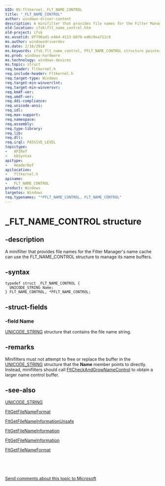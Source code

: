 ```yaml
---
UID: NS:fltkernel._FLT_NAME_CONTROL
title: "_FLT_NAME_CONTROL"
author: windows-driver-content
description: A minifilter that provides file names for the Filter Manager's name cache can use the FLT_NAME_CONTROL structure to manage its name buffers.
old-location: ifsk\flt_name_control.htm
old-project: ifsk
ms.assetid: 0f796ad1-e4b4-4113-b076-ed6c9ea711c9
ms.author: windowsdriverdev
ms.date: 2/16/2018
ms.keywords: ifsk.flt_name_control, PFLT_NAME_CONTROL structure pointer [Installable File System Drivers], PFLT_NAME_CONTROL, *PFLT_NAME_CONTROL, FLT_NAME_CONTROL, FLT_NAME_CONTROL structure [Installable File System Drivers], _FLT_NAME_CONTROL, FltSystemStructures_691a74ca-7671-44e3-9072-5d081c508a6c.xml, fltkernel/PFLT_NAME_CONTROL, fltkernel/FLT_NAME_CONTROL
ms.prod: windows-hardware
ms.technology: windows-devices
ms.topic: struct
req.header: fltkernel.h
req.include-header: Fltkernel.h
req.target-type: Windows
req.target-min-winverclnt: 
req.target-min-winversvr: 
req.kmdf-ver: 
req.umdf-ver: 
req.ddi-compliance: 
req.unicode-ansi: 
req.idl: 
req.max-support: 
req.namespace: 
req.assembly: 
req.type-library: 
req.lib: 
req.dll: 
req.irql: PASSIVE_LEVEL
topictype:
-	APIRef
-	kbSyntax
apitype:
-	HeaderDef
apilocation:
-	fltkernel.h
apiname:
-	FLT_NAME_CONTROL
product: Windows
targetos: Windows
req.typenames: "*PFLT_NAME_CONTROL, FLT_NAME_CONTROL"
---
```


# _FLT_NAME_CONTROL structure


## -description


A minifilter that provides file names for the Filter Manager's name cache can use the FLT_NAME_CONTROL structure to manage its name buffers. 


## -syntax


````
typedef struct _FLT_NAME_CONTROL {
  UNICODE_STRING Name;
} FLT_NAME_CONTROL, *PFLT_NAME_CONTROL;
````


## -struct-fields




### -field Name


<a href="..\wudfwdm\ns-wudfwdm-_unicode_string.md">UNICODE_STRING</a> structure that contains the file name string. 


## -remarks



Minifilters must not attempt to free or replace the buffer in the <a href="..\wudfwdm\ns-wudfwdm-_unicode_string.md">UNICODE_STRING</a> structure  that the <b>Name</b> member points to directly. Instead, minifilters should call <a href="..\fltkernel\nf-fltkernel-fltcheckandgrownamecontrol.md">FltCheckAndGrowNameControl</a> to obtain a larger name control buffer. 




## -see-also

<a href="..\wudfwdm\ns-wudfwdm-_unicode_string.md">UNICODE_STRING</a>



<a href="https://msdn.microsoft.com/library/windows/hardware/ff543030">FltGetFileNameFormat</a>



<a href="..\fltkernel\nf-fltkernel-fltgetfilenameinformationunsafe.md">FltGetFileNameInformationUnsafe</a>



<a href="..\fltkernel\nf-fltkernel-fltgetfilenameinformation.md">FltGetFileNameInformation</a>



<a href="..\fltkernel\nf-fltkernel-fltgetfilenameinformation.md">FltGetFileNameInformation</a>



<a href="https://msdn.microsoft.com/library/windows/hardware/ff543030">FltGetFileNameFormat</a>



 

 

<a href="mailto:wsddocfb@microsoft.com?subject=Documentation%20feedback [ifsk\ifsk]:%20FLT_NAME_CONTROL structure%20 RELEASE:%20(2/16/2018)&amp;body=%0A%0APRIVACY STATEMENT%0A%0AWe use your feedback to improve the documentation. We don't use your email address for any other purpose, and we'll remove your email address from our system after the issue that you're reporting is fixed. While we're working to fix this issue, we might send you an email message to ask for more info. Later, we might also send you an email message to let you know that we've addressed your feedback.%0A%0AFor more info about Microsoft's privacy policy, see http://privacy.microsoft.com/en-us/default.aspx." title="Send comments about this topic to Microsoft">Send comments about this topic to Microsoft</a>

